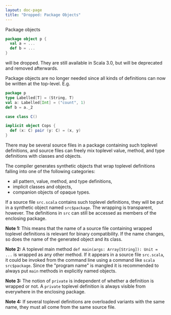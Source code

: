 ```yaml
---
layout: doc-page
title: "Dropped: Package Objects"
---
```


Package objects
```scala
package object p {
  val a = ...
  def b = ...
}
```
will be dropped. They are still available in Scala 3.0, but will be deprecated and removed afterwards.

Package objects are no longer needed since all kinds of definitions can now be written at the top-level. E.g.
```scala
package p
type Labelled[T] = (String, T)
val a: Labelled[Int] = ("count", 1)
def b = a._2

case class C()

implicit object Cops {
  def (x: C) pair (y: C) = (x, y)
}
```
There may be several source files in a package containing such toplevel definitions, and source files can freely mix toplevel value, method, and type definitions with classes and objects.

The compiler generates synthetic objects that wrap toplevel definitions falling into one of the following categories:

 - all pattern, value, method, and type definitions,
 - implicit classes and objects,
 - companion objects of opaque types.

If a source file `src.scala` contains such toplevel definitions, they will be put in a synthetic object named `src$package`. The wrapping is transparent, however. The definitions in `src` can still be accessed as members of the enclosing package.

**Note 1:** This means that the name of a source file containing wrapped toplevel definitions is relevant for binary compatibility. If the name changes, so does the name of the generated object and its class.

**Note 2:** A toplevel main method `def main(args: Array[String]): Unit = ...` is wrapped as any other method. If it appears
in a source file `src.scala`, it could be invoked from the command line using a command like `scala src$package`. Since the
"program name" is mangled it is recommended to always put `main` methods in explicitly named objects.

**Note 3:** The notion of `private` is independent of whether a definition is wrapped or not. A `private` toplevel definition is always visible from everywhere in the enclosing package.

**Note 4:** If several toplevel definitions are overloaded variants with the same name,
they must all come from the same source file.
